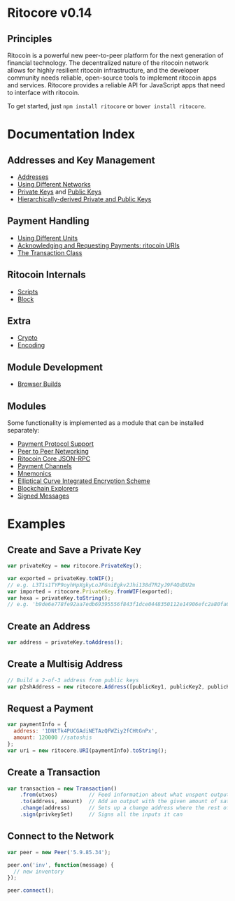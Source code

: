 # Ritocore v0.14

## Principles

Ritocoin is a powerful new peer-to-peer platform for the next generation of financial technology. The decentralized nature of the ritocoin network allows for highly resilient ritocoin infrastructure, and the developer community needs reliable, open-source tools to implement ritocoin apps and services. Ritocore provides a reliable API for JavaScript apps that need to interface with ritocoin.

To get started, just `npm install ritocore` or `bower install ritocore`.

# Documentation Index

## Addresses and Key Management

* [Addresses](address.md)
* [Using Different Networks](networks.md)
* [Private Keys](privatekey.md) and [Public Keys](publickey.md)
* [Hierarchically-derived Private and Public Keys](hierarchical.md)

## Payment Handling
* [Using Different Units](unit.md)
* [Acknowledging and Requesting Payments: ritocoin URIs](uri.md)
* [The Transaction Class](transaction.md)

## Ritocoin Internals
* [Scripts](script.md)
* [Block](block.md)

## Extra
* [Crypto](crypto.md)
* [Encoding](encoding.md)

## Module Development
* [Browser Builds](browser.md)

## Modules

Some functionality is implemented as a module that can be installed separately:

* [Payment Protocol Support](https://github.com/traysi/ritocore-payment-protocol)
* [Peer to Peer Networking](https://github.com/traysi/ritocore-p2p)
* [Ritocoin Core JSON-RPC](https://github.com/traysi/ritod-rpc)
* [Payment Channels](https://github.com/traysi/ritocore-channel)
* [Mnemonics](https://github.com/traysi/ritocore-mnemonic)
* [Elliptical Curve Integrated Encryption Scheme](https://github.com/traysi/ritocore-ecies)
* [Blockchain Explorers](https://github.com/traysi/ritocore-explorers)
* [Signed Messages](https://github.com/traysi/ritocore-message)

# Examples

## Create and Save a Private Key

```javascript
var privateKey = new ritocore.PrivateKey();

var exported = privateKey.toWIF();
// e.g. L3T1s1TYP9oyhHpXgkyLoJFGniEgkv2Jhi138d7R2yJ9F4QdDU2m
var imported = ritocore.PrivateKey.fromWIF(exported);
var hexa = privateKey.toString();
// e.g. 'b9de6e778fe92aa7edb69395556f843f1dce0448350112e14906efc2a80fa61a'
```

## Create an Address

```javascript
var address = privateKey.toAddress();
```

## Create a Multisig Address

```javascript
// Build a 2-of-3 address from public keys
var p2shAddress = new ritocore.Address([publicKey1, publicKey2, publicKey3], 2);
```

## Request a Payment

```javascript
var paymentInfo = {
  address: '1DNtTk4PUCGAdiNETAzQFWZiy2fCHtGnPx',
  amount: 120000 //satoshis
};
var uri = new ritocore.URI(paymentInfo).toString();
```

## Create a Transaction

```javascript
var transaction = new Transaction()
    .from(utxos)          // Feed information about what unspent outputs one can use
    .to(address, amount)  // Add an output with the given amount of satoshis
    .change(address)      // Sets up a change address where the rest of the funds will go
    .sign(privkeySet)     // Signs all the inputs it can
```

## Connect to the Network

```javascript
var peer = new Peer('5.9.85.34');

peer.on('inv', function(message) {
  // new inventory
});

peer.connect();
```
